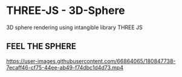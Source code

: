 # THREE-JS - 3D-Sphere
3D sphere rendering using intangible library THREE JS

## FEEL THE SPHERE
https://user-images.githubusercontent.com/66864065/180847738-7ecaff46-cf75-44ee-ab49-f74dbc1d4d73.mp4
